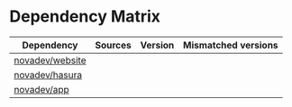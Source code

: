 # Dependency Matrix

Dependency | Sources | Version | Mismatched versions
---------- | ------- | ------- | -------------------
[novadev/website](https://github.com/novadev/website.git) |  | []() | 
[novadev/hasura](https://github.com/novadev/hasura.git) |  | []() | 
[novadev/app](https://github.com/novadev/app.git) |  | []() | 
